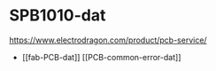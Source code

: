 
# SPB1010-dat

https://www.electrodragon.com/product/pcb-service/


- [[fab-PCB-dat]]
[[PCB-common-error-dat]]